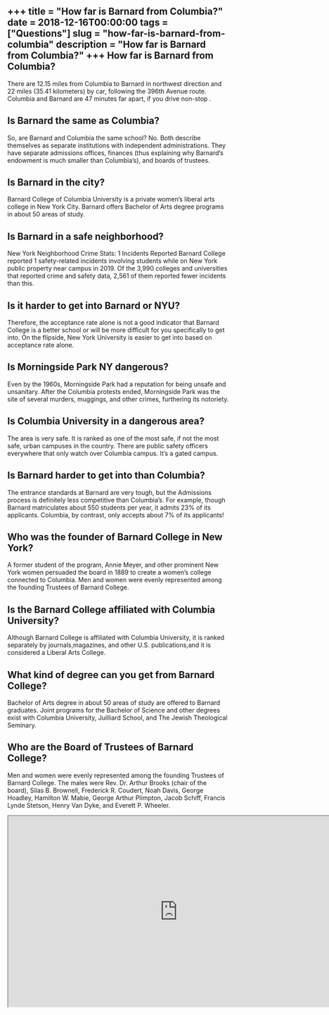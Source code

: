 +++
title = "How far is Barnard from Columbia?"
date = 2018-12-16T00:00:00
tags = ["Questions"]
slug = "how-far-is-barnard-from-columbia"
description = "How far is Barnard from Columbia?"
+++
How far is Barnard from Columbia?
---------------------------------

There are 12.15 miles from Columbia to Barnard in northwest direction and 22 miles (35.41 kilometers) by car, following the 396th Avenue route. Columbia and Barnard are 47 minutes far apart, if you drive non-stop .

Is Barnard the same as Columbia?
--------------------------------

So, are Barnard and Columbia the same school? No. Both describe themselves as separate institutions with independent administrations. They have separate admissions offices, finances (thus explaining why Barnard’s endowment is much smaller than Columbia’s), and boards of trustees.

Is Barnard in the city?
-----------------------

Barnard College of Columbia University is a private women’s liberal arts college in New York City. Barnard offers Bachelor of Arts degree programs in about 50 areas of study.

Is Barnard in a safe neighborhood?
----------------------------------

New York Neighborhood Crime Stats: 1 Incidents Reported Barnard College reported 1 safety-related incidents involving students while on New York public property near campus in 2019. Of the 3,990 colleges and universities that reported crime and safety data, 2,561 of them reported fewer incidents than this.

Is it harder to get into Barnard or NYU?
----------------------------------------

Therefore, the acceptance rate alone is not a good indicator that Barnard College is a better school or will be more difficult for you specifically to get into. On the flipside, New York University is easier to get into based on acceptance rate alone.

Is Morningside Park NY dangerous?
---------------------------------

Even by the 1960s, Morningside Park had a reputation for being unsafe and unsanitary. After the Columbia protests ended, Morningside Park was the site of several murders, muggings, and other crimes, furthering its notoriety.

Is Columbia University in a dangerous area?
-------------------------------------------

The area is very safe. It is ranked as one of the most safe, if not the most safe, urban campuses in the country. There are public safety officers everywhere that only watch over Columbia campus. It’s a gated campus.

Is Barnard harder to get into than Columbia?
--------------------------------------------

The entrance standards at Barnard are very tough, but the Admissions process is definitely less competitive than Columbia’s. For example, though Barnard matriculates about 550 students per year, it admits 23% of its applicants. Columbia, by contrast, only accepts about 7% of its applicants!

Who was the founder of Barnard College in New York?
---------------------------------------------------

A former student of the program, Annie Meyer, and other prominent New York women persuaded the board in 1889 to create a women’s college connected to Columbia. Men and women were evenly represented among the founding Trustees of Barnard College.

Is the Barnard College affiliated with Columbia University?
-----------------------------------------------------------

Although Barnard College is affiliated with Columbia University, it is ranked separately by journals,magazines, and other U.S. publications,and it is considered a Liberal Arts College.

What kind of degree can you get from Barnard College?
-----------------------------------------------------

Bachelor of Arts degree in about 50 areas of study are offered to Barnard graduates. Joint programs for the Bachelor of Science and other degrees exist with Columbia University, Juilliard School, and The Jewish Theological Seminary.

Who are the Board of Trustees of Barnard College?
-------------------------------------------------

Men and women were evenly represented among the founding Trustees of Barnard College. The males were Rev. Dr. Arthur Brooks (chair of the board), Silas B. Brownell, Frederick R. Coudert, Noah Davis, George Hoadley, Hamilton W. Mabie, George Arthur Plimpton, Jacob Schiff, Francis Lynde Stetson, Henry Van Dyke, and Everett P. Wheeler.

<iframe allow="accelerometer; autoplay; clipboard-write; encrypted-media; gyroscope; picture-in-picture" allowfullscreen="" class="__youtube_prefs__  epyt-is-override  no-lazyload" data-no-lazy="1" data-origheight="433" data-origwidth="770" data-skipgform_ajax_framebjll="" height="433" id="_ytid_20871" loading="lazy" src="https://www.youtube.com/embed/9n3e8nvX32Q?enablejsapi=1&autoplay=0&cc_load_policy=0&cc_lang_pref=&iv_load_policy=1&loop=0&modestbranding=0&rel=1&fs=1&playsinline=0&autohide=2&theme=dark&color=red&controls=1&" title="YouTube player" width="770"></iframe>